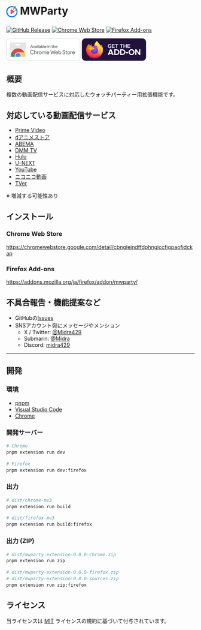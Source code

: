 # <sub><img src="packages/extension/assets/icon.png" width="30px" height="30px"></sub> MWParty
[![GitHub Release](https://img.shields.io/github/v/release/Midra429/MWParty?label=Releases)](https://github.com/Midra429/MWParty/releases/latest)
[![Chrome Web Store](https://img.shields.io/chrome-web-store/v/cbnglejndffdphngiccfigpaofjdckap?label=Chrome%20Web%20Store)](https://chromewebstore.google.com/detail/cbnglejndffdphngiccfigpaofjdckap)
[![Firefox Add-ons](https://img.shields.io/amo/v/mwparty?label=Firefox%20Add-ons)](https://addons.mozilla.org/ja/firefox/addon/mwparty/)

[<img src="packages/extension/assets/badges/chrome.png" height="60px">](https://chromewebstore.google.com/detail/cbnglejndffdphngiccfigpaofjdckap)
[<img src="packages/extension/assets/badges/firefox.png" height="60px">](https://addons.mozilla.org/ja/firefox/addon/mwparty/)

## 概要
複数の動画配信サービスに対応したウォッチパーティー用拡張機能です。

## 対応している動画配信サービス
- [Prime Video](https://www.amazon.co.jp/gp/video/storefront/)
- [dアニメストア](https://animestore.docomo.ne.jp/animestore/)
- [ABEMA](https://abema.tv/)
- [DMM TV](https://tv.dmm.com/vod/)
- [Hulu](https://www.hulu.jp/)
- [U-NEXT](https://video.unext.jp/)
- [YouTube](https://www.youtube.com/)
- [ニコニコ動画](https://www.nicovideo.jp/)
- [TVer](https://tver.jp/)

※ 増減する可能性あり

## インストール
### Chrome Web Store
https://chromewebstore.google.com/detail/cbnglejndffdphngiccfigpaofjdckap

### Firefox Add-ons
https://addons.mozilla.org/ja/firefox/addon/mwparty/

## 不具合報告・機能提案など
- GitHubの[Issues](https://github.com/Midra429/MWParty/issues)
- SNSアカウント宛にメッセージやメンション
  - X / Twitter: [@Midra429](https://x.com/Midra429)
  - Submarin: [@Midra](https://submarin.online/@Midra)
  - Discord: [midra429](https://discord.gg/wh3s5VNC)

---

## 開発
### 環境
- [pnpm](https://pnpm.io/ja/)
- [Visual Studio Code](https://code.visualstudio.com/)
- [Chrome](https://www.google.com/intl/ja/chrome/)

### 開発サーバー
```sh
# Chrome
pnpm extension run dev
```
```sh
# Firefox
pnpm extension run dev:firefox
```

### 出力
```sh
# dist/chrome-mv3
pnpm extension run build
```
```sh
# dist/firefox-mv3
pnpm extension run build:firefox
```

### 出力 (ZIP)
```sh
# dist/mwparty-extension-0.0.0-chrome.zip
pnpm extension run zip
```
```sh
# dist/mwparty-extension-0.0.0-firefox.zip
# dist/mwparty-extension-0.0.0-sources.zip
pnpm extension run zip:firefox
```

## ライセンス
当ライセンスは [MIT](LICENSE.txt) ライセンスの規約に基づいて付与されています。
